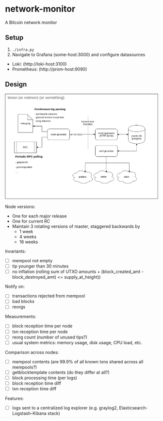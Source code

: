 # network-monitor

A Bitcoin network monitor

## Setup

1. `./infra.py`
1. Navigate to Grafana (some-host:3000) and configure datasources
  - Loki: (http://loki-host:3100)
  - Prometheus: (http://prom-host:9090)


## Design

![netmon design](netmon.png)

Node versions:

- One for each major release
- One for current RC
- Maintain 3 rotating versions of master, staggered backwards by
  - 1 week
  - 4 weeks
  - 16 weeks

Invariants:

- [ ] mempool not empty
- [ ] tip younger than 30 minutes
- [ ] no inflation (rolling sum of UTXO amounts + (block_created_amt - block_destroyed_amt) <= supply_at_height))

Notify on:

- [ ] transactions rejected from mempool
- [ ] bad blocks
- [ ] reorgs

Measurements:

- [ ] block reception time per node
- [ ] txn reception time per node
- [ ] reorg count (number of unused tips?)
- [ ] usual system metrics: memory usage, disk usage, CPU load, etc.

Comparison across nodes:

- [ ] mempool contents (are 99.9% of all known txns shared across all mempools?)
- [ ] getblocktemplate contents (do they differ at all?)
- [ ] block processing time (per logs)
- [ ] block reception time diff
- [ ] txn reception time diff

Features:

- [ ] logs sent to a centralized log explorer (e.g. graylog2, Elasticsearch-Logstash-Kibana stack)
